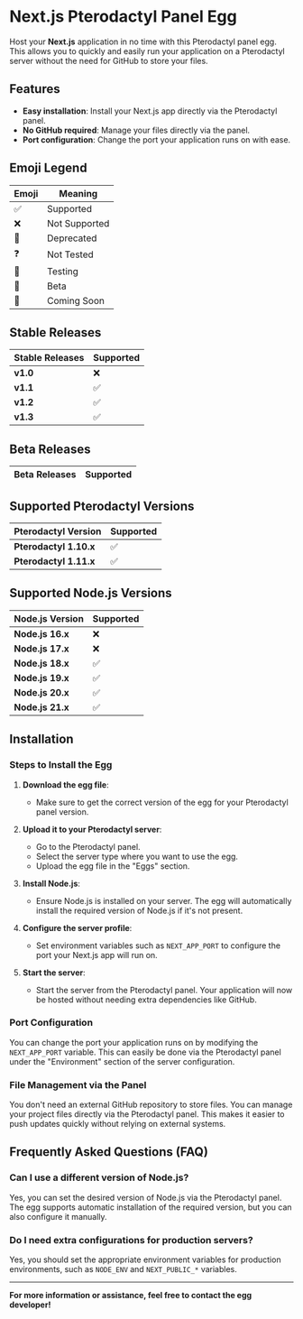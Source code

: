 # Next.js Pterodactyl Panel Egg

Host your **Next.js** application in no time with this Pterodactyl panel egg. This allows you to quickly and easily run your application on a Pterodactyl server without the need for GitHub to store your files.

## Features

- **Easy installation**: Install your Next.js app directly via the Pterodactyl panel.
- **No GitHub required**: Manage your files directly via the panel.
- **Port configuration**: Change the port your application runs on with ease.

## Emoji Legend

| Emoji | Meaning      |
|-------|--------------|
| ✅    | Supported    |
| ❌    | Not Supported|
| 🛑    | Deprecated   |
| ❓    | Not Tested   |
| 🔧    | Testing      |
| 🚧    | Beta         |
| 👀    | Coming Soon  |

## Stable Releases

| Stable Releases      | Supported |
|----------------------|-----------|
| **v1.0**             | ❌       |
| **v1.1**             | ✅       |
| **v1.2**             | ✅       |
| **v1.3**             | ✅       |

## Beta Releases

| Beta Releases        | Supported |
|----------------------|-----------|

## Supported Pterodactyl Versions

| Pterodactyl Version  | Supported |
|----------------------|-----------|
| **Pterodactyl 1.10.x** | ✅     |
| **Pterodactyl 1.11.x** | ✅     |

## Supported Node.js Versions

| Node.js Version      | Supported |
|----------------------|-----------|
| **Node.js 16.x**     | ❌       |
| **Node.js 17.x**     | ❌       |
| **Node.js 18.x**     | ✅       |
| **Node.js 19.x**     | ✅       |
| **Node.js 20.x**     | ✅       |
| **Node.js 21.x**     | ✅       |

## Installation

### Steps to Install the Egg

1. **Download the egg file**:
   - Make sure to get the correct version of the egg for your Pterodactyl panel version.

2. **Upload it to your Pterodactyl server**:
   - Go to the Pterodactyl panel.
   - Select the server type where you want to use the egg.
   - Upload the egg file in the "Eggs" section.

3. **Install Node.js**:
   - Ensure Node.js is installed on your server. The egg will automatically install the required version of Node.js if it's not present.

4. **Configure the server profile**:
   - Set environment variables such as `NEXT_APP_PORT` to configure the port your Next.js app will run on.

5. **Start the server**:
   - Start the server from the Pterodactyl panel. Your application will now be hosted without needing extra dependencies like GitHub.

### Port Configuration

You can change the port your application runs on by modifying the `NEXT_APP_PORT` variable. This can easily be done via the Pterodactyl panel under the "Environment" section of the server configuration.

### File Management via the Panel

You don't need an external GitHub repository to store files. You can manage your project files directly via the Pterodactyl panel. This makes it easier to push updates quickly without relying on external systems.

## Frequently Asked Questions (FAQ)

### Can I use a different version of Node.js?

Yes, you can set the desired version of Node.js via the Pterodactyl panel. The egg supports automatic installation of the required version, but you can also configure it manually.

### Do I need extra configurations for production servers?

Yes, you should set the appropriate environment variables for production environments, such as `NODE_ENV` and `NEXT_PUBLIC_*` variables.

---

**For more information or assistance, feel free to contact the egg developer!**
